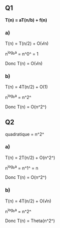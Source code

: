 ## Q1

**T(n) = aT(n/b) + f(n)**

### a)

T(n) = T(n/2) + O(√n)

n<sup>log<sub>b</sub>a</sup> = n^0^ = 1

Donc T(n) = O(√n)

### b)

T(n) = 4T(n/2) + O(1)

n<sup>log<sub>b</sub>a</sup> = n^2^

Donc T(n) = O(n^2^)

## Q2

quadratique = n^2^

### a)

T(n) = 2T(n/2) + O(n^2^)

n<sup>log<sub>b</sub>a</sup> = n^1^ = n

Donc T(n) = O(n^2^)

### b)

T(n) = 4T(n/2) + O(√n)

n<sup>log<sub>b</sub>a</sup> = n^2^

Donc T(n) = Theta(n^2^)